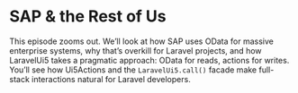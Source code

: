
# SAP & the Rest of Us

This episode zooms out. We’ll look at how SAP uses OData for massive enterprise systems, why that’s overkill for Laravel projects, and how LaravelUi5 takes a pragmatic approach: OData for reads, actions for writes. You’ll see how Ui5Actions and the `LaravelUi5.call()` facade make full-stack interactions natural for Laravel developers.

<Youtube id="owItz8AEmns" />

